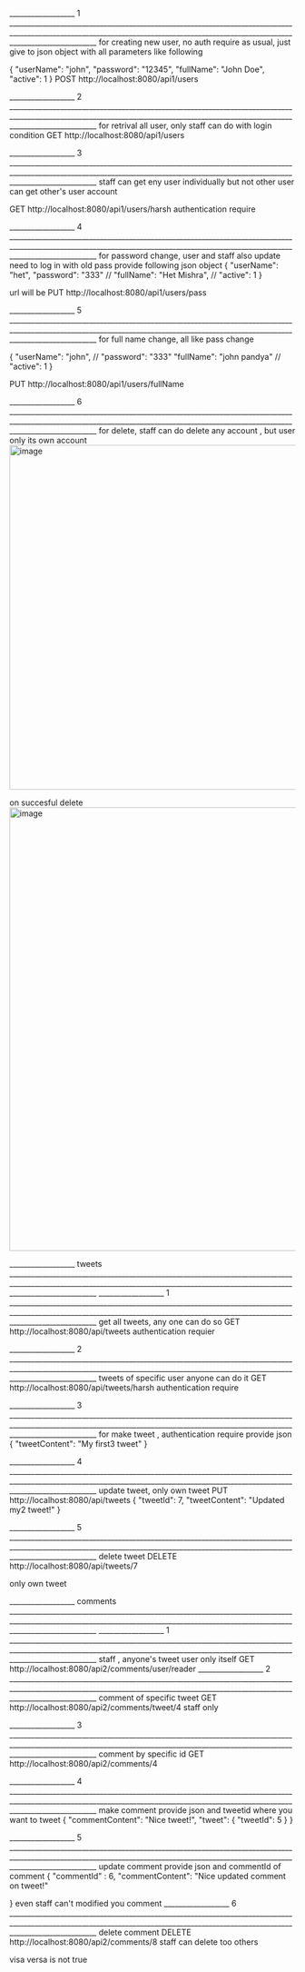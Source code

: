 __________________ 1 ____________________________________________________________________________________________________________________________________________________________________________________
for creating new user, 
no auth require as usual, 
just give to json object with all parameters like following

{
  "userName": "john",
  "password": "12345",
  "fullName": "John Doe",
  "active": 1
}
POST http://localhost:8080/api1/users


__________________ 2 ____________________________________________________________________________________________________________________________________________________________________________________
for retrival all user, only staff can do with login condition
GET http://localhost:8080/api1/users


__________________ 3 ____________________________________________________________________________________________________________________________________________________________________________________
staff can get eny user individually
but not other user can get other's  user account

GET http://localhost:8080/api1/users/harsh
authentication require

__________________ 4 ____________________________________________________________________________________________________________________________________________________________________________________
for password change, user and staff also update
need to log in with old pass
provide following json object
{
  "userName": "het",
  "password": "333"
//   "fullName": "Het Mishra",
//   "active": 1
}

url will be 
PUT http://localhost:8080/api1/users/pass

__________________ 5 ____________________________________________________________________________________________________________________________________________________________________________________
for full name change, all like pass change

{
  "userName": "john",
//   "password": "333"
  "fullName": "john pandya"
//   "active": 1
}

PUT http://localhost:8080/api1/users/fullName

__________________ 6 ____________________________________________________________________________________________________________________________________________________________________________________
for delete, staff can do delete any account , but user only its own account
<img width="891" height="607" alt="image" src="https://github.com/user-attachments/assets/3b53108a-8f32-4309-a7ff-af85ce48636a" />


on succesful delete
<img width="929" height="781" alt="image" src="https://github.com/user-attachments/assets/c44c9ad4-13d2-48f0-b424-fd8672708908" />

__________________ tweets ____________________________________________________________________________________________________________________________________________________________________________________
__________________ 1 ____________________________________________________________________________________________________________________________________________________________________________________
get all tweets, any one can do so
GET http://localhost:8080/api/tweets
authentication requier

__________________ 2 ____________________________________________________________________________________________________________________________________________________________________________________
tweets of specific user
anyone can do it
GET http://localhost:8080/api/tweets/harsh
authentication require


__________________ 3 ____________________________________________________________________________________________________________________________________________________________________________________
for make tweet , authentication require
provide json
{
  "tweetContent": "My first3 tweet"
}

__________________ 4 ____________________________________________________________________________________________________________________________________________________________________________________
update tweet, only own tweet
PUT http://localhost:8080/api/tweets
{
  "tweetId": 7,
  "tweetContent": "Updated my2 tweet!"
}

__________________ 5 ____________________________________________________________________________________________________________________________________________________________________________________
delete tweet
DELETE http://localhost:8080/api/tweets/7

only own tweet

__________________ comments ____________________________________________________________________________________________________________________________________________________________________________________
__________________ 1 ____________________________________________________________________________________________________________________________________________________________________________________
staff , anyone's tweet
user only itself
GET http://localhost:8080/api2/comments/user/reader
__________________ 2 ____________________________________________________________________________________________________________________________________________________________________________________
comment of specific tweet
GET http://localhost:8080/api2/comments/tweet/4
staff only


__________________ 3 ____________________________________________________________________________________________________________________________________________________________________________________
comment by specific id
GET http://localhost:8080/api2/comments/4

__________________ 4 ____________________________________________________________________________________________________________________________________________________________________________________
make comment 
provide json and tweetid where you want to tweet
{
  "commentContent": "Nice tweet!",
  "tweet": {
    "tweetId": 5
  }
}

__________________ 5 ____________________________________________________________________________________________________________________________________________________________________________________
update comment 
provide json and commentId of comment
{
    "commentId" : 6,
  "commentContent": "Nice updated comment on tweet!"

}
even staff can't modified you comment
__________________ 6 ____________________________________________________________________________________________________________________________________________________________________________________
delete comment
DELETE http://localhost:8080/api2/comments/8
staff can delete too others

visa versa is not true


